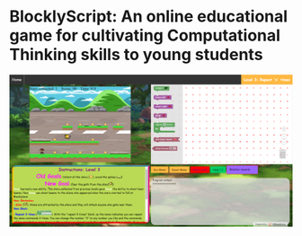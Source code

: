 # BlocklyScript: An online educational game for cultivating Computational Thinking skills to young students

![](BlocklyScriptGame/Game/assets/BlocklyGame.png)

